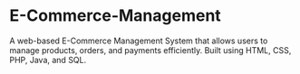 # E-Commerce-Management
A web-based E-Commerce Management System that allows users to manage products, orders, and payments efficiently. Built using HTML, CSS, PHP, Java, and SQL.
